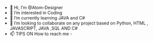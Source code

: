 - 👋 Hi, I’m @Atom-Designer
- 👀 I’m interested in Coding
- 🌱 I’m currently learning JAVA and C#
- 💞️ I’m looking to collaborate on any project based on Python, HTML , JAVASCRIPT, JAVA ,SQL AND C#
- 📫 TIPS ON How to reach me - 

<!---
Atom-Designer/Atom-Designer is a ✨ special ✨ repository because its `README.md` (this file) appears on your GitHub profile.
You can click the Preview link to take a look at your changes.
--->

